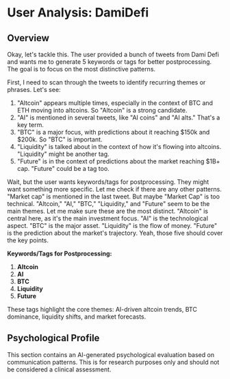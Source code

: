 # User Analysis: DamiDefi

## Overview

<think>
Okay, let's tackle this. The user provided a bunch of tweets from Dami Defi and wants me to generate 5 keywords or tags for better postprocessing. The goal is to focus on the most distinctive patterns.

First, I need to scan through the tweets to identify recurring themes or phrases. Let's see:

1. "Altcoin" appears multiple times, especially in the context of BTC and ETH moving into altcoins. So "Altcoin" is a strong candidate.
2. "AI" is mentioned in several tweets, like "AI coins" and "AI alts." That's a key term.
3. "BTC" is a major focus, with predictions about it reaching $150k and $200k. So "BTC" is important.
4. "Liquidity" is talked about in the context of how it's flowing into altcoins. "Liquidity" might be another tag.
5. "Future" is in the context of predictions about the market reaching $1B+ cap. "Future" could be a tag too.

Wait, but the user wants keywords/tags for postprocessing. They might want something more specific. Let me check if there are any other patterns. "Market cap" is mentioned in the last tweet. But maybe "Market Cap" is too technical. "Altcoin," "AI," "BTC," "Liquidity," and "Future" seem to be the main themes. Let me make sure these are the most distinct. "Altcoin" is central here, as it's the main investment focus. "AI" is the technological aspect. "BTC" is the major asset. "Liquidity" is the flow of money. "Future" is the prediction about the market's trajectory. Yeah, those five should cover the key points.
</think>

**Keywords/Tags for Postprocessing:**  
1. **Altcoin**  
2. **AI**  
3. **BTC**  
4. **Liquidity**  
5. **Future**  

These tags highlight the core themes: AI-driven altcoin trends, BTC dominance, liquidity shifts, and market forecasts.

## Psychological Profile

This section contains an AI-generated psychological evaluation based on communication patterns. This is for research purposes only and should not be considered a clinical assessment.